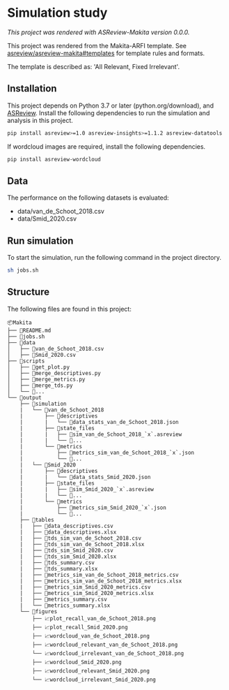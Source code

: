 # Simulation study

*This project was rendered with ASReview-Makita version 0.0.0.*

This project was rendered from the Makita-ARFI template. See [asreview/asreview-makita#templates](https://github.com/asreview/asreview-makita#templates) for template rules and formats.

The template is described as: 'All Relevant, Fixed Irrelevant'.

## Installation

This project depends on Python 3.7 or later (python.org/download), and [ASReview](https://asreview.nl/download/). Install the following dependencies to run the simulation and analysis in this project.

```sh
pip install asreview>=1.0 asreview-insights>=1.1.2 asreview-datatools
```

If wordcloud images are required, install the following dependencies.

```sh
pip install asreview-wordcloud
```

## Data

The performance on the following datasets is evaluated:

- data/van_de_Schoot_2018.csv
- data/Smid_2020.csv

## Run simulation

To start the simulation, run the following command in the project directory.

```sh
sh jobs.sh
```

## Structure

The following files are found in this project:

    📦Makita
    ├── 📜README.md
    ├── 📜jobs.sh
    ├── 📂data
    │   ├── 📜van_de_Schoot_2018.csv
    │   ├── 📜Smid_2020.csv
    ├── 📂scripts
    │   ├── 📜get_plot.py
    │   ├── 📜merge_descriptives.py
    │   ├── 📜merge_metrics.py
    │   ├── 📜merge_tds.py
    │   └── 📜...
    └── 📂output
        ├── 📂simulation
        |   └── 📂van_de_Schoot_2018
        |       ├── 📂descriptives
        |       |   └── 📜data_stats_van_de_Schoot_2018.json
        |       ├── 📂state_files
        |       |   ├── 📜sim_van_de_Schoot_2018_`x`.asreview
        |       |   └── 📜...
        |       └── 📂metrics
        |           ├── 📜metrics_sim_van_de_Schoot_2018_`x`.json
        |           └── 📜...
        |   └── 📂Smid_2020
        |       ├── 📂descriptives
        |       |   └── 📜data_stats_Smid_2020.json
        |       ├── 📂state_files
        |       |   ├── 📜sim_Smid_2020_`x`.asreview
        |       |   └── 📜...
        |       └── 📂metrics
        |           ├── 📜metrics_sim_Smid_2020_`x`.json
        |           └── 📜...
        ├── 📂tables
        |   ├── 📜data_descriptives.csv
        |   ├── 📜data_descriptives.xlsx
        |   ├── 📜tds_sim_van_de_Schoot_2018.csv
        |   ├── 📜tds_sim_van_de_Schoot_2018.xlsx
        |   ├── 📜tds_sim_Smid_2020.csv
        |   ├── 📜tds_sim_Smid_2020.xlsx
        |   ├── 📜tds_summary.csv
        |   ├── 📜tds_summary.xlsx
        |   ├── 📜metrics_sim_van_de_Schoot_2018_metrics.csv
        |   ├── 📜metrics_sim_van_de_Schoot_2018_metrics.xlsx
        |   ├── 📜metrics_sim_Smid_2020_metrics.csv
        |   ├── 📜metrics_sim_Smid_2020_metrics.xlsx
        |   ├── 📜metrics_summary.csv
        |   └── 📜metrics_summary.xlsx
        └── 📂figures
            ├── 📈plot_recall_van_de_Schoot_2018.png
            ├── 📈plot_recall_Smid_2020.png
            ├── 📈wordcloud_van_de_Schoot_2018.png
            ├── 📈wordcloud_relevant_van_de_Schoot_2018.png
            └── 📈wordcloud_irrelevant_van_de_Schoot_2018.png
            ├── 📈wordcloud_Smid_2020.png
            ├── 📈wordcloud_relevant_Smid_2020.png
            └── 📈wordcloud_irrelevant_Smid_2020.png
